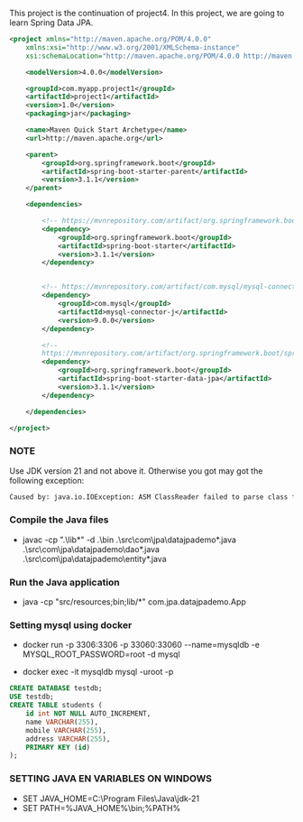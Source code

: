 This project is the continuation of project4. In this project, we are going to learn Spring Data JPA.


```xml
<project xmlns="http://maven.apache.org/POM/4.0.0"
    xmlns:xsi="http://www.w3.org/2001/XMLSchema-instance"
    xsi:schemaLocation="http://maven.apache.org/POM/4.0.0 http://maven.apache.org/xsd/maven-4.0.0.xsd">

    <modelVersion>4.0.0</modelVersion>

    <groupId>com.myapp.project1</groupId>
    <artifactId>project1</artifactId>
    <version>1.0</version>
    <packaging>jar</packaging>

    <name>Maven Quick Start Archetype</name>
    <url>http://maven.apache.org</url>

    <parent>
        <groupId>org.springframework.boot</groupId>
        <artifactId>spring-boot-starter-parent</artifactId>
        <version>3.1.1</version>
    </parent>

    <dependencies>

        <!-- https://mvnrepository.com/artifact/org.springframework.boot/spring-boot-starter -->
        <dependency>
            <groupId>org.springframework.boot</groupId>
            <artifactId>spring-boot-starter</artifactId>
            <version>3.1.1</version>
        </dependency>


        <!-- https://mvnrepository.com/artifact/com.mysql/mysql-connector-j -->
        <dependency>
            <groupId>com.mysql</groupId>
            <artifactId>mysql-connector-j</artifactId>
            <version>9.0.0</version>
        </dependency>

        <!--
        https://mvnrepository.com/artifact/org.springframework.boot/spring-boot-starter-data-jpa -->
        <dependency>
            <groupId>org.springframework.boot</groupId>
            <artifactId>spring-boot-starter-data-jpa</artifactId>
            <version>3.1.1</version>
        </dependency>

    </dependencies>

</project>  
```

### NOTE
Use JDK version 21 and not above it. Otherwise you got may got the following exception:

```xml
Caused by: java.io.IOException: ASM ClassReader failed to parse class file - probably due to a new Java class file version that isn't supported yet: file [MyFile.class]
```


### Compile the Java files

- javac -cp ".\lib\*" -d .\bin .\src\com\jpa\datajpademo\*.java .\src\com\jpa\datajpademo\dao\*.java .\src\com\jpa\datajpademo\entity\*.java

### Run the Java application

- java -cp "src/resources;bin;lib/*" com.jpa.datajpademo.App

### Setting mysql using docker

- docker run -p 3306:3306 -p 33060:33060 --name=mysqldb -e MYSQL_ROOT_PASSWORD=root -d mysql

- docker exec -it mysqldb mysql -uroot -p

```sql
CREATE DATABASE testdb;
USE testdb;
CREATE TABLE students (
    id int NOT NULL AUTO_INCREMENT,
    name VARCHAR(255),
    mobile VARCHAR(255),
    address VARCHAR(255),
    PRIMARY KEY (id)
);
```

### SETTING JAVA EN VARIABLES ON WINDOWS

- SET JAVA_HOME=C:\Program Files\Java\jdk-21
- SET PATH=%JAVA_HOME%\bin;%PATH%